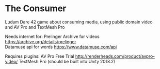 # The Consumer
Ludum Dare 42 game about consuming media, using public domain video and AV Pro and TextMesh Pro

Needs internet for:
Prelinger Archive for videos https://archive.org/details/prelinger  
Datamuse api for words https://www.datamuse.com/api

Requires plugins:
AV Pro Free Trial http://renderheads.com/product/avpro-video/
TextMesh Pro (should be built into Unity 2018.2)